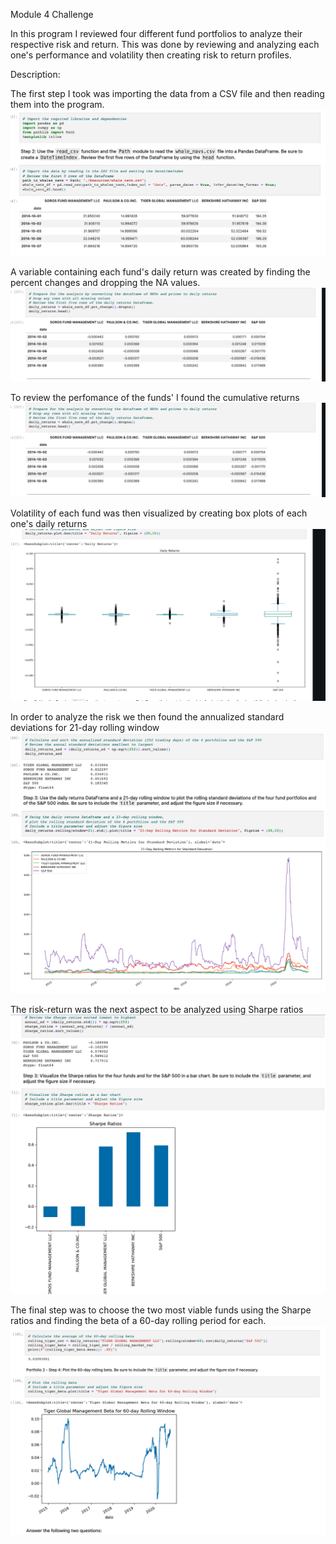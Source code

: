 Module 4 Challenge

In this program I reviewed four different fund portfolios to analyze their respective risk and return. This was done by reviewing and analyzing each one's performance and volatility then creating risk to return profiles.

Description:

The first step I took was importing the data from a CSV file and then reading them into the program.
![screnshot1](https://github.com/nahinhayat/Module4Challenge/blob/main/screenshots/Screen%20Shot%202023-03-14%20at%209.36.06%20PM.png)

A variable containing each fund's daily return was created by finding the percent changes and dropping the NA values. 
![screenshot2](https://github.com/nahinhayat/Module4Challenge/blob/main/screenshots/Screen%20Shot%202023-03-14%20at%209.39.56%20PM.png)

To review the perfomance of the funds' I found the cumulative returns
![screenshot3](https://github.com/nahinhayat/Module4Challenge/blob/main/screenshots/Screen%20Shot%202023-03-14%20at%209.39.56%20PM.png)

Volatility of each fund was then visualized by creating box plots of each one's daily returns
![screenshot4](https://github.com/nahinhayat/Module4Challenge/blob/main/screenshots/Screen%20Shot%202023-03-14%20at%209.45.21%20PM.png)

In order to analyze the risk we then found the annualized standard deviations for 21-day rolling window
![screenshot5](https://github.com/nahinhayat/Module4Challenge/blob/main/screenshots/Screen%20Shot%202023-03-14%20at%209.47.25%20PM.png)

The risk-return was the next aspect to be analyzed using Sharpe ratios
![screenshot6](https://github.com/nahinhayat/Module4Challenge/blob/main/screenshots/Screen%20Shot%202023-03-14%20at%209.48.53%20PM.png)

The final step was to choose the two most viable funds using the Sharpe ratios and finding the beta of a 60-day rolling period for each.
![screenshot7](https://github.com/nahinhayat/Module4Challenge/blob/main/screenshots/Screen%20Shot%202023-03-14%20at%209.50.42%20PM.png)




